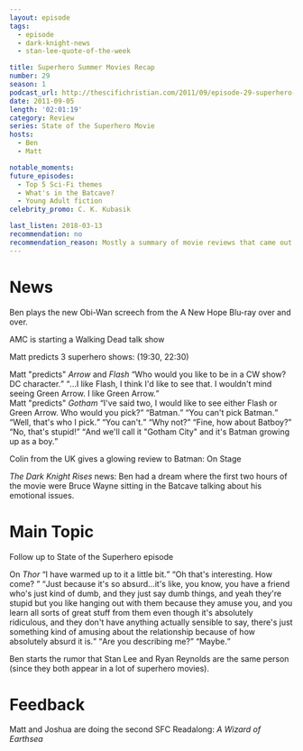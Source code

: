 ```yaml
---
layout: episode
tags:
  - episode
  - dark-knight-news 
  - stan-lee-quote-of-the-week

title: Superhero Summer Movies Recap
number: 29
season: 1
podcast_url: http://thescifichristian.com/2011/09/episode-29-superhero-summer-movies-recap/
date: 2011-09-05
length: '02:01:19'
category: Review
series: State of the Superhero Movie
hosts:
  - Ben
  - Matt

notable_moments:
future_episodes: 
  - Top 5 Sci-Fi themes
  - What's in the Batcave?
  - Young Adult fiction
celebrity_promo: C. K. Kubasik

last_listen: 2018-03-13
recommendation: no
recommendation_reason: Mostly a summary of movie reviews that came out in 2011.
---
```

# News
Ben plays the new Obi-Wan screech from the A New Hope Blu-ray over and over.

AMC is starting a Walking Dead talk show

Matt predicts 3 superhero shows: (19:30, 22:30)

<div class="quote">
  <span class="quote-context is-size-6">Matt "predicts" <i class="work-title">Arrow</i> and <i class="work-title">Flash</i></span>
  <q class="ben">Who would you like to be in a CW show? DC character.</q>
  <q class="matt">...I like Flash, I think I'd like to see that. I wouldn't mind seeing Green Arrow. I like Green Arrow.</q>
</div>

<div class="quote">
  <span class="quote-context is-size-6">Matt "predicts" <i class="work-title">Gotham</i></span>
  <q class="matt">I've said two, I would like to see either Flash or Green Arrow. Who would you pick?</q>
  <q class="ben">Batman.</q>
  <q class="ben">You can't pick Batman.</q>
  <q class="matt">Well, that's who I pick.</q>
  <q class="matt">You can't.</q>
  <q class="ben">Why not?</q>
  <q class="matt">Fine, how about Batboy?</q>
  <q class="ben">No, that's stupid!</q>
  <q class="matt">And we'll call it "Gotham City" and it's Batman growing up as a boy.</q>
</div>

Colin from the UK gives a glowing review to Batman: On Stage

<i class="work-title">The Dark Knight Rises</i> news: Ben had a dream where the first two hours of the movie were Bruce Wayne sitting in the Batcave talking about his emotional issues. 

# Main Topic
Follow up to State of the Superhero episode 

<div class="quote">
  <span class="quote-context is-size-6">On <i class="work-title">Thor</i> </span>
  <q class="ben">I have warmed up to it a little bit.</q>
  <q class="matt">Oh that's interesting. How come? </q>
  <q class="ben">Just because it's so absurd...it's like, you know, you have a friend who's just kind of dumb, and they just say dumb things, and yeah they're stupid but you like hanging out with them because they amuse you, and you learn all sorts of great stuff from them even though it's absolutely ridiculous, and they don't have anything actually sensible to say, there's just something kind of amusing about the relationship because of how absolutely absurd it is.</q>
  <q class="matt">Are you describing me?</q>
  <q class="ben">Maybe.</q>
</div>

Ben starts the rumor that Stan Lee and Ryan Reynolds are the same person (since they both appear in a lot of superhero movies).



# Feedback
Matt and Joshua are doing the second SFC Readalong: <i class="work-title">A Wizard of Earthsea</i>